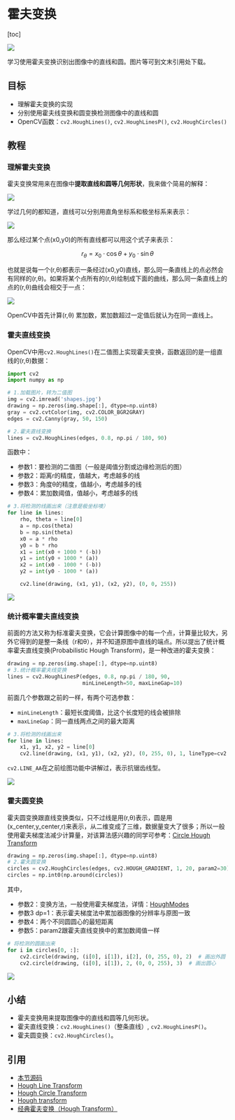 # 霍夫变换

[toc]

![](https://gitee.com/tianzhendong/img/raw/master//images/cv2_understand_hough_transform.jpg)

学习使用霍夫变换识别出图像中的直线和圆。图片等可到文末引用处下载。

## 目标

* 理解霍夫变换的实现
* 分别使用霍夫线变换和圆变换检测图像中的直线和圆
* OpenCV函数：`cv2.HoughLines()`, `cv2.HoughLinesP()`, `cv2.HoughCircles()`

## 教程

### 理解霍夫变换

霍夫变换常用来在图像中**提取直线和圆等几何形状**，我来做个简易的解释：

![](https://gitee.com/tianzhendong/img/raw/master//images/cv2_understand_hough_transform.jpg)

学过几何的都知道，直线可以分别用直角坐标系和极坐标系来表示：

![](https://gitee.com/tianzhendong/img/raw/master//images/cv2_line_expression_in_coordinate.jpg)

那么经过某个点\(x0,y0\)的所有直线都可以用这个式子来表示：

$$
r_\theta=x_0\cdot\cos \theta+y_0\cdot\sin \theta
$$

也就是说每一个\(r,θ\)都表示一条经过\(x0,y0\)直线，那么同一条直线上的点必然会有同样的\(r,θ\)。如果将某个点所有的\(r,θ\)绘制成下面的曲线，那么同一条直线上的点的\(r,θ\)曲线会相交于一点：

![](https://gitee.com/tianzhendong/img/raw/master//images/cv2_curve_of_r_theta.jpg)

OpenCV中首先计算\(r,θ\) 累加数，累加数超过一定值后就认为在同一直线上。

### 霍夫直线变换

OpenCV中用`cv2.HoughLines()`在二值图上实现霍夫变换，函数返回的是一组直线的\(r,θ\)数据：

```python
import cv2
import numpy as np

# 1.加载图片，转为二值图
img = cv2.imread('shapes.jpg')
drawing = np.zeros(img.shape[:], dtype=np.uint8)
gray = cv2.cvtColor(img, cv2.COLOR_BGR2GRAY)
edges = cv2.Canny(gray, 50, 150)

# 2.霍夫直线变换
lines = cv2.HoughLines(edges, 0.8, np.pi / 180, 90)
```

函数中：

* 参数1：要检测的二值图（一般是阈值分割或边缘检测后的图）
* 参数2：距离r的精度，值越大，考虑越多的线
* 参数3：角度θ的精度，值越小，考虑越多的线
* 参数4：累加数阈值，值越小，考虑越多的线

```python
# 3.将检测的线画出来（注意是极坐标噢）
for line in lines:
    rho, theta = line[0]
    a = np.cos(theta)
    b = np.sin(theta)
    x0 = a * rho
    y0 = b * rho
    x1 = int(x0 + 1000 * (-b))
    y1 = int(y0 + 1000 * (a))
    x2 = int(x0 - 1000 * (-b))
    y2 = int(y0 - 1000 * (a))

    cv2.line(drawing, (x1, y1), (x2, y2), (0, 0, 255))
```

![](https://gitee.com/tianzhendong/img/raw/master//images/cv2_hough_line_function.jpg)

### 统计概率霍夫直线变换

前面的方法又称为标准霍夫变换，它会计算图像中的每一个点，计算量比较大，另外它得到的是整一条线（r和θ），并不知道原图中直线的端点。所以提出了统计概率霍夫直线变换\(Probabilistic Hough Transform\)，是一种改进的霍夫变换：

```python
drawing = np.zeros(img.shape[:], dtype=np.uint8)
# 3.统计概率霍夫线变换
lines = cv2.HoughLinesP(edges, 0.8, np.pi / 180, 90,
                        minLineLength=50, maxLineGap=10)
```

前面几个参数跟之前的一样，有两个可选参数：

* `minLineLength`：最短长度阈值，比这个长度短的线会被排除
* `maxLineGap`：同一直线两点之间的最大距离

```python
# 3.将检测的线画出来
for line in lines:
    x1, y1, x2, y2 = line[0]
    cv2.line(drawing, (x1, y1), (x2, y2), (0, 255, 0), 1, lineType=cv2.LINE_AA)
```

`cv2.LINE_AA`在之前绘图功能中讲解过，表示抗锯齿线型。

![](https://gitee.com/tianzhendong/img/raw/master//images/cv2_hough_lines_p_function.jpg)

### 霍夫圆变换

霍夫圆变换跟直线变换类似，只不过线是用\(r,θ\)表示，圆是用\(x\_center,y\_center,r\)来表示，从二维变成了三维，数据量变大了很多；所以一般使用霍夫梯度法减少计算量，对该算法感兴趣的同学可参考：[Circle Hough Transform](https://en.wikipedia.org/wiki/Circle_Hough_Transform)

```python
drawing = np.zeros(img.shape[:], dtype=np.uint8)
# 2.霍夫圆变换
circles = cv2.HoughCircles(edges, cv2.HOUGH_GRADIENT, 1, 20, param2=30)
circles = np.int0(np.around(circles))
```

其中，

* 参数2：变换方法，一般使用霍夫梯度法，详情：[HoughModes](https://docs.opencv.org/3.3.1/d7/dbd/group__imgproc.html#ga073687a5b96ac7a3ab5802eb5510fe65)
* 参数3 dp=1：表示霍夫梯度法中累加器图像的分辨率与原图一致
* 参数4：两个不同圆圆心的最短距离
* 参数5：param2跟霍夫直线变换中的累加数阈值一样

```python
# 将检测的圆画出来
for i in circles[0, :]:
    cv2.circle(drawing, (i[0], i[1]), i[2], (0, 255, 0), 2)  # 画出外圆
    cv2.circle(drawing, (i[0], i[1]), 2, (0, 0, 255), 3)  # 画出圆心
```

![](https://gitee.com/tianzhendong/img/raw/master//images/cv2_hough_circles_function.jpg)

## 小结

* 霍夫变换用来提取图像中的直线和圆等几何形状。
* 霍夫直线变换：`cv2.HoughLines()`（整条直线）, `cv2.HoughLinesP()`。
* 霍夫圆变换：`cv2.HoughCircles()`。

## 引用

* [本节源码](https://github.com/codecwang/OpenCV-Python-Tutorial/tree/master/17-Hough-Transform)
* [Hough Line Transform](http://opencv-python-tutroals.readthedocs.io/en/latest/py_tutorials/py_imgproc/py_houghlines/py_houghlines.html)
* [Hough Circle Transform](http://opencv-python-tutroals.readthedocs.io/en/latest/py_tutorials/py_imgproc/py_houghcircles/py_houghcircles.html)
* [Hough transform](https://en.wikipedia.org/wiki/Hough_transform)
* [经典霍夫变换（Hough Transform）](https://blog.csdn.net/YuYunTan/article/details/80141392)

